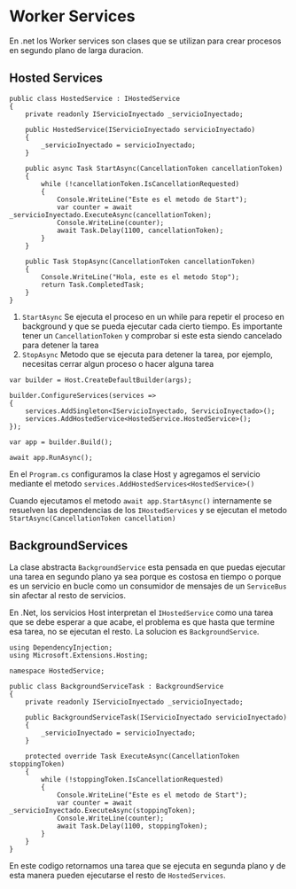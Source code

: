 # Worker Services
En .net los Worker services son clases que se utilizan para crear procesos en segundo plano de larga duracion.

## Hosted Services
```Csharp
public class HostedService : IHostedService
{
    private readonly IServicioInyectado _servicioInyectado;

    public HostedService(IServicioInyectado servicioInyectado)
    {
        _servicioInyectado = servicioInyectado;
    }

    public async Task StartAsync(CancellationToken cancellationToken)
    {
        while (!cancellationToken.IsCancellationRequested)
        {
            Console.WriteLine("Este es el metodo de Start");
            var counter = await _servicioInyectado.ExecuteAsync(cancellationToken);
            Console.WriteLine(counter);
            await Task.Delay(1100, cancellationToken);
        }
    }

    public Task StopAsync(CancellationToken cancellationToken)
    {
        Console.WriteLine("Hola, este es el metodo Stop");
        return Task.CompletedTask;
    }
}
```
1. `StartAsync` Se ejecuta el proceso en un while para repetir el proceso en background y que se pueda ejecutar cada cierto tiempo. Es importante tener un `CancellationToken` y comprobar si este esta siendo cancelado para detener la tarea
2. `StopAsync` Metodo que se ejecuta para detener la tarea, por ejemplo, necesitas cerrar algun proceso o hacer alguna tarea

```Csharp
var builder = Host.CreateDefaultBuilder(args);

builder.ConfigureServices(services =>
{
    services.AddSingleton<IServicioInyectado, ServicioInyectado>();
    services.AddHostedService<HostedService.HostedService>();
});

var app = builder.Build();

await app.RunAsync();
```
En el `Program.cs` configuramos la clase Host y agregamos el servicio mediante el metodo `services.AddHostedServices<HostedService>()`

Cuando ejecutamos el metodo `await app.StartAsync()` internamente se resuelven las dependencias de los `IHostedServices` y se ejecutan el metodo `StartAsync(CancellationToken cancellation)`


## BackgroundServices
La clase abstracta `BackgroundService` esta pensada en que puedas ejecutar una tarea en segundo plano ya sea porque es costosa en tiempo o porque es un servicio en bucle como un consumidor de mensajes de un `ServiceBus` sin afectar al resto de servicios.

En .Net, los servicios Host interpretan el `IHostedService` como una tarea que se debe esperar a que acabe, el problema es que hasta que termine esa tarea, no se ejecutan el resto. La solucion es `BackgroundService`.

```Csharp
using DependencyInjection;
using Microsoft.Extensions.Hosting;

namespace HostedService;

public class BackgroundServiceTask : BackgroundService
{
    private readonly IServicioInyectado _servicioInyectado;

    public BackgroundServiceTask(IServicioInyectado servicioInyectado)
    {
        _servicioInyectado = servicioInyectado;
    }

    protected override Task ExecuteAsync(CancellationToken stoppingToken)
    {
        while (!stoppingToken.IsCancellationRequested)
        {
            Console.WriteLine("Este es el metodo de Start");
            var counter = await _servicioInyectado.ExecuteAsync(stoppingToken);
            Console.WriteLine(counter);
            await Task.Delay(1100, stoppingToken);
        }
    }
}
```

En este codigo retornamos una tarea que se ejecuta en segunda plano y de esta manera pueden ejecutarse el resto de `HostedServices`.
